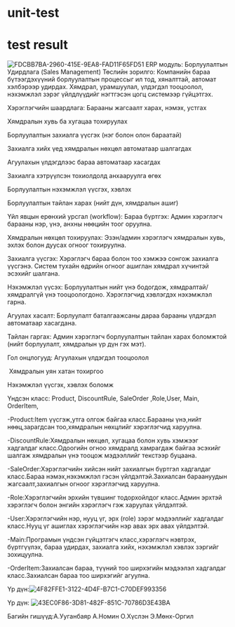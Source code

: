 # unit-test
# test result
![FDCBB7BA-2960-415E-9EA8-FAD11F65FD51](https://github.com/user-attachments/assets/f366387b-8b42-4047-b7a9-9dedb1b7d99e)
		ERP модуль: Борлуулалтын Удирдлага (Sales Management) 
 Төслийн зорилго: Компанийн бараа бүтээгдэхүүний борлуулалтын процессыг ил тод, хяналттай, автомат хэлбэрээр удирдах. Хямдрал, урамшуулал, үлдэгдэл тооцоолол, нэхэмжлэл зэрэг үйлдлүүдийг нэгтгэсэн цогц системээр гүйцэтгэх. 

 Хэрэглэгчийн шаардлага: Барааны жагсаалт харах, нэмэх, устгах 

Хямдралын хувь ба хугацаа тохируулах 

Борлуулалтын захиалга үүсгэх (нэг болон олон бараатай) 

Захиалга хийх үед хямдралын нөхцөл автоматаар шалгагдах 

Агуулахын үлдэгдлээс бараа автоматаар хасагдах 

Захиалга хэтрүүлсэн тохиолдолд анхааруулга өгөх 

Борлуулалтын нэхэмжлэл үүсгэх, хэвлэх 

Борлуулалтын тайлан харах (нийт дүн, хямдралын ашиг) 

Үйл явцын ерөнхий урсгал (workflow): Бараа бүртгэх: Админ хэрэглэгч барааны нэр, үнэ, анхны нөөцийн тоог оруулна. 

Хямдралын нөхцөл тохируулах: Эзэн/админ хэрэглэгч хямдралын хувь, эхлэх болон дуусах огноог тохируулна. 

Захиалга үүсгэх: Хэрэглэгч бараа болон тоо хэмжээ сонгож захиалга үүсгэнэ. Систем тухайн өдрийн огноог ашиглан хямдрал хүчинтэй эсэхийг шалгана. 

Нэхэмжлэл үүсэх: Борлуулалтын нийт үнэ бодогдож, хямдралтай/хямдралгүй үнэ тооцоологдоно. Хэрэглэгчид хэвлэгдэх нэхэмжлэл гарна. 

Агуулах хасалт: Борлуулалт баталгаажсаны дараа барааны үлдэгдэл автоматаар хасагдана. 

Тайлан гаргах: Админ хэрэглэгч борлуулалтын тайлан харах боломжтой (нийт борлуулалт, хямдралын үр дүн гэх мэт). 

 Гол онцлогууд: Агуулахын үлдэгдэл тооцоолол 

️ Хямдралын уян хатан тохиргоо 

 Нэхэмжлэл үүсгэх, хэвлэх боломж 

 Үндсэн класс: Product,  DiscountRule,  SaleOrder ,Role,User,   Main,   OrderItem,

-Product:Item үүсгэж,утга олгож байгаа класс.Барааны үнэ,нийт нөөц,зарагдсан тоо,хямдралын нөхцлийг хэрэглэгчид харуулна.

-DiscountRule:Хямдралын нөхцөл, хугацаа болон хувь хэмжээг хадгалдаг класс.Одоогийн огноо хямдралд хамрагдаж байгаа эсэхийг 
 шалгаж хямдралын үнэ тооцож мэдээллийг текстээр буцаана.

-SaleOrder:Хэрэглэгчийн хийсэн нийт захиалгын бүртгэл хадгалдаг класс.Бараа нэмэх,нэхэмжлэл гэсэн үйлдэлтэй.Захиалсан бараануудын жагсаалт,захиалгын огноог хэрэглэгчид харуулна.

-Role:Хэрэглэгчийн эрхийн түвшинг тодорхойлдог класс.Админ эрхтэй хэрэглэгч болон энгийн хэрэглэгч гэж харуулах үйлдэлтэй.

-User:Хэрэглэгчийн нэр, нууц үг, эрх (role) зэрэг мэдээллийг хадгалдаг класс.Нууц үг ашиглах хэрэглэгчийн нэр авах эрх авах үйлдэлтэй.

-Main:Програмын үндсэн гүйцэтгэгч класс,хэрэглэгч нэвтрэх, бүртгүүлэх, бараа удирдах, захиалга хийх, нэхэмжлэл хэвлэх зэргийг зохицуулна.

-OrderItem:Захиалсан бараа, түүний тоо ширхэгийн мэдээлэл хадгалдаг класс.Захиалсан бараа тоо ширхэгийг агуулна.

Үр дүн:![4F82FFE1-3122-4D4F-B7C1-C70DEF993356](https://github.com/user-attachments/assets/5ab64988-523a-4c66-aaa8-b038d42303c7)

Үр дүн: ![43EC0F86-3D81-482F-851C-70786D3E43BA](https://github.com/user-attachments/assets/10adaa79-3613-47f1-86d0-af49e9968bd4)

Багийн гишүүд:А.Ууганбаяр А.Номин О.Хүслэн Э.Мөнх-Оргил

